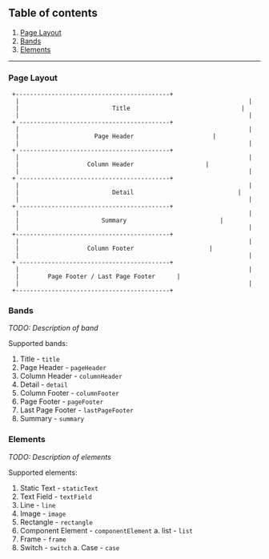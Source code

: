 ## Table of contents

1. [Page Layout](#page-layout)
2. [Bands](#bands)
3. [Elements](#elements)

------------

### Page Layout
```
 +-------------------------------------------+
  |                                                                |
  |                          Title                               |
  |                                                                |
 + ------------------------------------------+
  |                                                                |
  |                     Page Header                      |
  |                                                                |
 + ------------------------------------------+
  |                                                                |
  |                   Column Header                    |
  |                                                                |
 + ------------------------------------------+
  |                                                                |
  |                          Detail                             |
  |                                                                |
 + ------------------------------------------+
  |                                                                |
  |                       Summary                          |
  |                                                                |
 +-------------------------------------------+
  |                                                                |
  |                   Column Footer                     |
  |                                                                |
 + ------------------------------------------+
  |                                                                |
  |        Page Footer / Last Page Footer      |
  |                                                                |
 +-------------------------------------------+
```

### Bands
*TODO: Description of band*

Supported bands:
1.  Title - `title`
2.  Page Header - `pageHeader`
3.  Column Header - `columnHeader`
4.  Detail - `detail`
5.  Column Footer - `columnFooter`
6.  Page Footer - `pageFooter`
7.  Last Page Footer - `lastPageFooter`
8.  Summary - `summary`

### Elements
*TODO: Description of elements*

Supported elements:
1.  Static Text - `staticText`
2.  Text Field - `textField`
3.  Line - `line`
4.  Image - `image`
5.  Rectangle - `rectangle`
6.  Component Element - `componentElement`
  a.  list - `list`
7.  Frame - `frame`
8.  Switch - `switch`
  a.  Case - `case`

